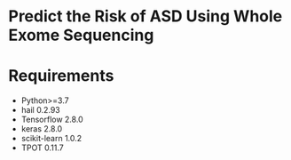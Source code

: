 # Predict the Risk of ASD Using Whole Exome Sequencing

# Requirements
- Python>=3.7
- hail 0.2.93
- Tensorflow 2.8.0
- keras 2.8.0
- scikit-learn 1.0.2
- TPOT 0.11.7
